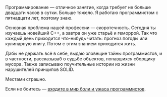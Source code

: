 Программирование&nbsp;&mdash; отличное занятие, когда требует не больше двадцати часов в сутки. Больше тяжело.
Я работаю программистом с пятнадцати лет, поэтому знаю.

Основная проблема нашей профессии&nbsp;&mdash; скоротечность. Сегодня ты изучаешь новейший C++, а завтра он уже старьё и геморрой.
Так что каждый день приходится что-нибудь читать: прогноз погоды или кулинарную книгу. Потом с этим знанием приходится жить.

Дабы не держать всё в себе, выдаю зловещие тайны программистов, и в частности, рассказываб о судьбе объектов,
попавшихся сборщику мусора. Также записываю поучительные истории из жизни нарушителей принципов SOLID.

Местами страшно.

Если не боитесь&nbsp;&mdash; [входите в мир боли и ужаса программистов](articles).